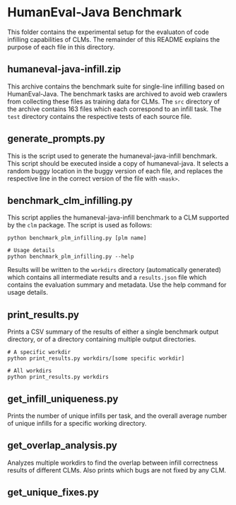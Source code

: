 # HumanEval-Java Benchmark

This folder contains the experimental setup for the evaluaton of code infilling capabilities of CLMs. The remainder
of this README explains the purpose of each file in this directory.

## humaneval-java-infill.zip
This archive contains the benchmark suite for single-line infilling based on HumanEval-Java. The benchmark tasks
are archived to avoid web crawlers from collecting these files as training data for CLMs. The `src` directory 
of the archive contains 163 files which each correspond to an infill task. The `test` directory contains the respective
tests of each source file. 

## generate_prompts.py
This is the script used to generate the humaneval-java-infill benchmark. This script should be executed inside
a copy of humaneval-java. It selects a random buggy location in the buggy version of each file, and replaces
the respective line in the correct version of the file with `<mask>`.

## benchmark_clm_infilling.py
This script applies the humaneval-java-infill benchmark to a CLM supported by the `clm` package. The script is used
as follows:

```shell
python benchmark_plm_infilling.py [plm name]

# Usage details
python benchmark_plm_infilling.py --help
```

Results will be written to the `workdirs` directory (automatically generated) which contains all intermediate 
results and a `results.json` file which contains the evaluation summary and metadata. Use the help command
for usage details.

## print_results.py

Prints a CSV summary of the results of either a single benchmark output directory, or of a directory containing
multiple output directories.

```shell
# A specific workdir
python print_results.py workdirs/[some specific workdir]

# All workdirs
python print_results.py workdirs
```

## get_infill_uniqueness.py

Prints the number of unique infills per task, and the overall average number of unique infills for a specific working
directory.

## get_overlap_analysis.py

Analyzes multiple workdirs to find the overlap between infill correctness results of different CLMs. Also prints
which bugs are not fixed by any CLM.

## get_unique_fixes.py

